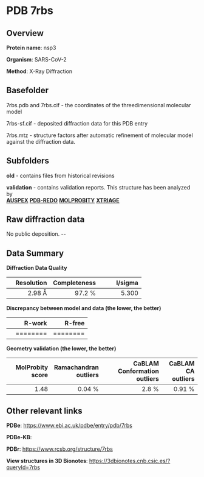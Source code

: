 # PDB 7rbs

## Overview

**Protein name**: nsp3

**Organism**: SARS-CoV-2

**Method**: X-Ray Diffraction



## Basefolder

7rbs.pdb and 7rbs.cif - the coordinates of the threedimensional molecular model

7rbs-sf.cif - deposited diffraction data for this PDB entry

7rbs.mtz - structure factors after automatic refinement of molecular model against the diffraction data.

## Subfolders



**old** - contains files from historical revisions

**validation** - contains validation reports. This structure has been analyzed by <br>[**AUSPEX**](https://github.com/thorn-lab/coronavirus_structural_task_force/tree/master/pdb/nsp3/SARS-CoV-2/7rbs/validation/auspex) [**PDB-REDO**](https://github.com/thorn-lab/coronavirus_structural_task_force/tree/master/pdb/nsp3/SARS-CoV-2/7rbs/validation/pdb-redo) [**MOLPROBITY**](https://github.com/thorn-lab/coronavirus_structural_task_force/tree/master/pdb/nsp3/SARS-CoV-2/7rbs/validation/molprobity) [**XTRIAGE**](https://github.com/thorn-lab/coronavirus_structural_task_force/blob/master/pdb/nsp3/SARS-CoV-2/7rbs/validation/Xtriage_output.log)   



## Raw diffraction data

No public deposition. --<br> 

## Data Summary
**Diffraction Data Quality**

|   | Resolution | Completeness| I/sigma |
|---|-------------:|----------------:|--------------:|
|   |2.98 Å|97.2  %|<img width=50/>5.300|

**Discrepancy between model and data (the lower, the better)**

|   | **R-work**| **R-free**   
|---|-------------:|----------------:|           
||========|========|

**Geometry validation (the lower, the better)**

|   |**MolProbity<br>score**| **Ramachandran<br>outliers** | **CaBLAM<br>Conformation outliers** | **CaBLAM<br>CA outliers** |
|---|-------------:|----------------:|----------------:|----------------:|
||  1.48|  0.04 %|2.8 %|0.91 %|

 

 



## Other relevant links 
**PDBe**:  https://www.ebi.ac.uk/pdbe/entry/pdb/7rbs

**PDBe-KB**:  
 
**PDBr**: https://www.rcsb.org/structure/7rbs 

**View structures in 3D Bionotes**: https://3dbionotes.cnb.csic.es/?queryId=7rbs

